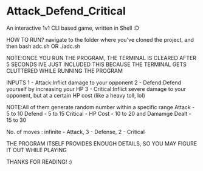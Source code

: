 # Attack_Defend_Critical
An interactive 1v1 CLI based game, written in Shell :D

HOW TO RUN? navigate to the folder where you've cloned the project, and then bash adc.sh OR ./adc.sh

NOTE:ONCE YOU RUN THE PROGRAM, THE TERMINAL IS CLEARED AFTER 5 SECONDS
IVE JUST INCLUDED THIS BECAUSE THE TERMINAL GETS CLUTTERED WHILE RUNNING THE PROGRAM

INPUTS
1 - Attack:Inflict damage to your opponent 
2 - Defend:Defend yourself by increasing your HP
3 - Critical:Inflict severe damage to your opponent, but at a certain HP cost (like a heavy toll, lol)

NOTE:All of them generate random number within a specific range
Attack - 5 to 10
Defend - 5 to 15
Critical - HP Cost - 10 to 20 and Damamge Dealt - 15 to 30

No. of moves : infinite - Attack, 3 - Defense, 2 - Critical

THE PROGRAM ITSELF PROVIDES ENOUGH DETAILS, SO YOU MAY FIGURE IT OUT WHILE PLAYING

THANKS FOR READING! :)
